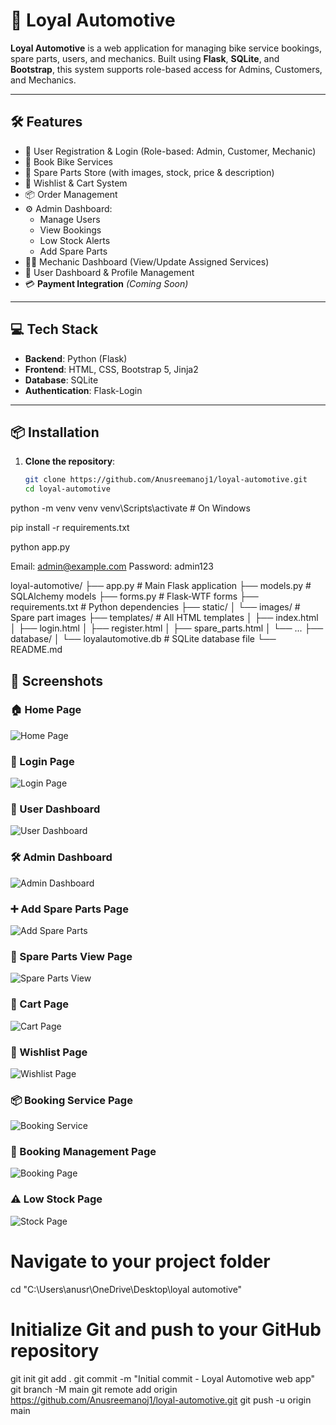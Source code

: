 # 🚗 Loyal Automotive

**Loyal Automotive** is a web application for managing bike service bookings, spare parts, users, and mechanics. Built using **Flask**, **SQLite**, and **Bootstrap**, this system supports role-based access for Admins, Customers, and Mechanics.

---

## 🛠️ Features

- 🔐 User Registration & Login (Role-based: Admin, Customer, Mechanic)
- 🧾 Book Bike Services
- 🛒 Spare Parts Store (with images, stock, price & description)
- 💖 Wishlist & Cart System
- 📦 Order Management
- ⚙️ Admin Dashboard:
  - Manage Users
  - View Bookings
  - Low Stock Alerts
  - Add Spare Parts
- 👨‍🔧 Mechanic Dashboard (View/Update Assigned Services)
- 👤 User Dashboard & Profile Management
- 💳 **Payment Integration** *(Coming Soon)*

---

## 💻 Tech Stack

- **Backend**: Python (Flask)
- **Frontend**: HTML, CSS, Bootstrap 5, Jinja2
- **Database**: SQLite
- **Authentication**: Flask-Login

---

## 📦 Installation

1. **Clone the repository**:
   ```bash
   git clone https://github.com/Anusreemanoj1/loyal-automotive.git
   cd loyal-automotive

python -m venv venv
venv\Scripts\activate   # On Windows

pip install -r requirements.txt

python app.py

Email: admin@example.com
Password: admin123

loyal-automotive/
├── app.py                 # Main Flask application
├── models.py              # SQLAlchemy models
├── forms.py               # Flask-WTF forms
├── requirements.txt       # Python dependencies
├── static/
│   └── images/            # Spare part images
├── templates/             # All HTML templates
│   ├── index.html
│   ├── login.html
│   ├── register.html
│   ├── spare_parts.html
│   └── ...
├── database/
│   └── loyalautomotive.db # SQLite database file
└── README.md

## 📸 Screenshots

### 🏠 Home Page  
![Home Page](https://github.com/Anusreemanoj1/loyal-automotive/blob/main/screenshots/home%20page.png?raw=true)

### 🔐 Login Page  
![Login Page](https://github.com/Anusreemanoj1/loyal-automotive/blob/main/screenshots/login%20page.png?raw=true)

### 🧑 User Dashboard  
![User Dashboard](https://github.com/Anusreemanoj1/loyal-automotive/blob/main/screenshots/user%20page.png?raw=true)

### 🛠️ Admin Dashboard  
![Admin Dashboard](https://github.com/Anusreemanoj1/loyal-automotive/blob/main/screenshots/admin%20dashboard%20page.png?raw=true)

### ➕ Add Spare Parts Page  
![Add Spare Parts](https://github.com/Anusreemanoj1/loyal-automotive/blob/main/screenshots/add%20spare%20parts%20page.png?raw=true)

### 🧰 Spare Parts View Page  
![Spare Parts View](https://github.com/Anusreemanoj1/loyal-automotive/blob/main/screenshots/spare%20parts%20view%20page.png?raw=true)

### 🛒 Cart Page  
![Cart Page](https://github.com/Anusreemanoj1/loyal-automotive/blob/main/screenshots/cart%20page.png?raw=true)

### 💖 Wishlist Page  
![Wishlist Page](https://github.com/Anusreemanoj1/loyal-automotive/blob/main/screenshots/wishlist%20page.png?raw=true)

### 📦 Booking Service Page  
![Booking Service](https://github.com/Anusreemanoj1/loyal-automotive/blob/main/screenshots/booking%20service%20page.png?raw=true)

### 📅 Booking Management Page  
![Booking Page](https://github.com/Anusreemanoj1/loyal-automotive/blob/main/screenshots/booking%20page.png?raw=true)

### ⚠️ Low Stock Page  
![Stock Page](https://github.com/Anusreemanoj1/loyal-automotive/blob/main/screenshots/stock%20page.png?raw=true)

# Navigate to your project folder
cd "C:\Users\anusr\OneDrive\Desktop\loyal automotive"

# Initialize Git and push to your GitHub repository
git init
git add .
git commit -m "Initial commit - Loyal Automotive web app"
git branch -M main
git remote add origin https://github.com/Anusreemanoj1/loyal-automotive.git
git push -u origin main

